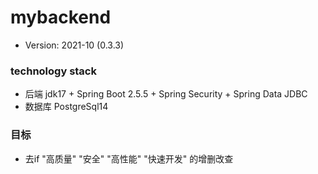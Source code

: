 # mybackend
* Version: 2021-10 (0.3.3)

### technology stack
* 后端 jdk17 + Spring Boot 2.5.5 + Spring Security + Spring Data JDBC
* 数据库 PostgreSql14

### 目标
* 去if "高质量" "安全" "高性能" "快速开发" 的增删改查

